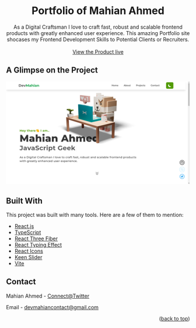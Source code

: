 <div id="top"></div>

<!-- PROJECT LOGO -->
<div align="center">
  <h1 align="center">Portfolio of Mahian Ahmed</h1>

  <p align="center">
    As a Digital Craftsman I love to craft fast, robust and scalable frontend products with greatly enhanced user experience. This amazing Portfolio site shocases my Frontend Development Skills to Potential Clients or Recruiters. 
    <br />
    <br />
    <a href="http://devmahian.vercel.app/">View the Product live</a>
  </p>
</div>

<!-- ABOUT THE PROJECT -->

## A Glimpse on the Project

<img src="assets/images/portfolio-preview.png" alt="Home Page Preview" />

## Built With

This project was built with many tools. Here are a few of them to mention:

-   [React.js](https://reactjs.org/)
-   [TypeScript](https://www.typescriptlang.org/)
-   [React Three Fiber](https://github.com/pmndrs/react-three-fiber)
-   [React Typing Effect](https://github.com/lamyfarai/react-typing-effect#readme)
-   [React Icons](https://react-icons.github.io/react-icons)
-   [Keen Slider](https://keen-slider.io/)
-   [Vite](https://vitejs.dev/)

<!-- CONTACT -->

## Contact

Mahian Ahmed - [Connect@Twitter](https://twitter.com/DeveloperMahian)

Email - devmahiancontact@gmail.com

<p align="right">(<a href="#top">back to top</a>)</p>
